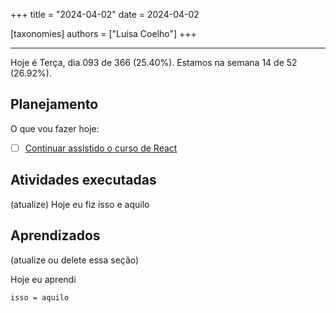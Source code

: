 +++
title = "2024-04-02"
date = 2024-04-02

[taxonomies]
authors = ["Luísa Coelho"]
+++

---

Hoje é Terça, dia 093 de 366 (25.40%). Estamos na semana 14 de 52 (26.92%).

## Planejamento

O que vou fazer hoje:

- [ ] [Continuar assistido o curso de React](https://www.youtube.com/watch?v=bMknfKXIFA8)

## Atividades executadas

(atualize) Hoje eu fiz isso e aquilo

## Aprendizados

(atualize ou delete essa seção)

Hoje eu aprendi
```
isso = aquilo
```
